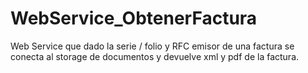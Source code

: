 # WebService_ObtenerFactura
Web Service que dado la serie / folio y RFC emisor de una factura se conecta al storage de documentos y devuelve xml y pdf de la factura.
